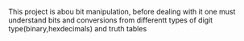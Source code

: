 This project is abou bit manipulation, before dealing with it one must understand bits and conversions from differentt types of digit type(binary,hexdecimals) and truth tables
